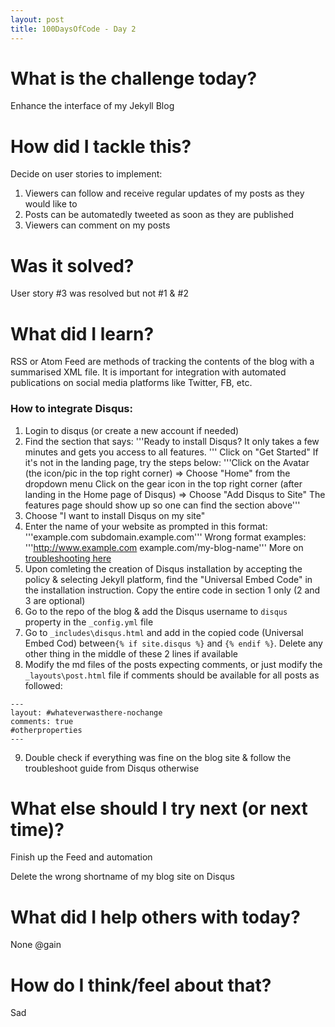 ```yaml
---
layout: post
title: 100DaysOfCode - Day 2
---
```

# What is the challenge today?
Enhance the interface of my Jekyll Blog

# How did I tackle this?
Decide on user stories to implement:
1. Viewers can follow and receive regular updates of my posts as they would like to
2. Posts can be automatedly tweeted as soon as they are published
3. Viewers can comment on my posts

# Was it solved?
User story #3 was resolved but not #1 & #2

# What did I learn?
RSS or Atom Feed are methods of tracking the contents of the blog with a summarised XML file. 
It is important for integration with automated publications on social media platforms like Twitter, FB, etc.

### How to integrate Disqus:
1. Login to disqus (or create a new account if needed)
2. Find the section that says:
'''Ready to install Disqus?
It only takes a few minutes and gets you access to all features. '''
Click on "Get Started"
If it's not in the landing page, try the steps below:
'''Click on the Avatar (the icon/pic in the top right corner) => Choose "Home" from the dropdown menu
Click on the gear icon in the top right corner (after landing in the Home page of Disqus) => Choose "Add Disqus to Site" 
The features page should show up so one can find the section above'''
3. Choose "I want to install Disqus on my site"
4. Enter the name of your website as prompted in this format:
'''example.com 
subdomain.example.com'''
Wrong format examples:
'''http://www.example.com 
example.com/my-blog-name'''
More on [troubleshooting here](https://help.disqus.com/customer/portal/articles/472007-i-m-receiving-the-message-%22we-were-unable-to-load-disqus-%22)
5. Upon comleting the creation of Disqus installation by accepting the policy & selecting Jekyll platform, 
find the "Universal Embed Code" in the installation instruction. Copy the entire code in section 1 only (2 and 3 are optional)
6. Go to the repo of the blog & add the Disqus username to `disqus` property in the `_config.yml` file
7. Go to `_includes\disqus.html` and add in the copied code (Universal Embed Cod) between`{% if site.disqus %}` and `{% endif %}`.
Delete any other thing in the middle of these 2 lines if available
8. Modify the md files of the posts expecting comments, or just modify the `_layouts\post.html` file if comments should be available for all posts as followed:
```
---
layout: #whateverwasthere-nochange
comments: true
#otherproperties
---
```
9. Double check if everything was fine on the blog site & follow the troubleshoot guide from Disqus otherwise

# What else should I try next (or next time)?
Finish up the Feed and automation

Delete the wrong shortname of my blog site on Disqus

# What did I help others with today?
None @gain

# How do I think/feel about that?
Sad
